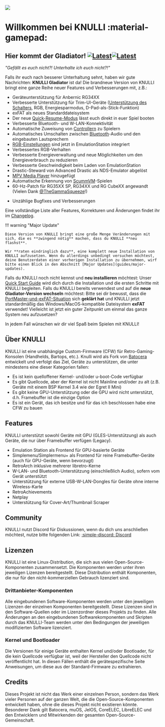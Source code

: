 <div class="preview-container">
  <img class="off-glb" src="/_inc/images/knulli-header-gladiator.png"/>
</div>

# Willkommen bei KNULLI :material-gamepad:

## Hier kommt der Gladiator! [![Latest](https://img.shields.io/github/release/knulli-cfw/distribution.svg?labelColor=111111&color=5998FF&label=Latest&style=flat#only-light)](https://github.com/knulli-cfw/distribution/releases/latest)[![Latest](https://img.shields.io/github/release/knulli-cfw/distribution.svg?labelColor=dddddd&color=5998FF&label=Latest&style=flat#only-dark)](https://github.com/knulli-cfw/distribution/releases/latest)

*"Gefällt es euch nicht?! Unterhalte ich euch nicht?!"*

Falls ihr euch nach besserer Unterhaltung sehnt, haben wir gute Nachrichten: **KNULLI Gladiator** ist da! Die brandneue Version von KNULLI bringt eine ganze Reihe neuer Features und Verbesserungen mit, z.B.:

- Geräteunterstützung für Anbernic RG34XX
- Verbesserte Unterstützung für Trim-UI-Geräte ([Unterstützung des Schalters](play/basic-inputs), RGB, Energiesparmodus, D-Pad-als-Stick-Funktion)
- exFAT als neues Standarddateisystem
- Der neue [Quick-Resume-Modus](configure/quick-resume) lässt euch direkt in euer Spiel booten
- Verbesserte Bluetooth- und W-LAN-Konnektivität
- Automatische Zuweisung von [Controllern](configure/controls) zu Spielern
- Automatisches Umschalten zwischen [Bluetooth](configure/bluetooth)-Audio und den eingebauten Lautsprechern
- [RGB-Einstellungen](configure/rgb-leds) sind jetzt in EmulationStation integriert
- Verbessertes RGB-Verhalten
- Verbesserte Energieverwaltung und neue Möglichkeiten um den Energieverbrauch zu reduzieren
- Verbesserte Geschwindigkeit beim Laden von EmulationStation
- Drastic-Steward von Advanced Drastic als NDS-Emulator abgelöst
- [MPV Media Player](systems/media-player) hinzugefügt
- Automatische Erkennung von [ScummVM](systems/scummvm)-Spielen
- 60-Hz-Patch für RG35XX SP, RG34XX und RG CubeXX angewandt (Vielen Dank [@TheGammaSqueeze](https://github.com/TheGammaSqueeze)!)
* Unzählige Bugfixes und Verbesserungen

Eine vollständige Liste aller Features, Korrekturen und Änderungen findet ihr im [Changelog](https://github.com/knulli-cfw/distribution/blob/knulli-main/knulli-Changelog.md).

!!! warning "Major Update"

    Diese Version von KNULLI bringt eine große Menge Veränderungen mit sich, die es **zwingend nötig** machen, dass du KNULLI **neu flashst**.

    Wir **raten eindringlich dazu**, eine komplett neue Installation von KNULLI aufzusetzen. Wenn du allerdings unbedingt versuchen möchtest, deine Benutzerdaten einer vorherigen Installation zu übernehmen, wirf bitte einen Blick in den Abschnitt [Major Updates](guides/major-updates).

Falls du KNULLI noch nicht kennst und **neu installieren** möchtest: Unser [Quick Start Guide](play/quick-start) wird dich durch die Installation und die ersten Schritte mit KNULLI begleiten. Falls du KNULLI bereits verwendest und auf die **neue Gladiator-Version wechseln** möchtest: Bitte sei dir bewusst, dass die [PortMaster-und-exFAT-Situation](guides/portmaster-and-exfat) sich **geklärt hat** und KNULLI jetzt standardmäßig das Windows/MacOS-kompatible Dateisystem **exFAT** verwendet! Vielleicht ist jetzt ein guter Zeitpunkt um einmal das ganze System neu aufzusetzen?

In jedem Fall wünschen wir dir viel Spaß beim Spielen mit KNULLI!

## Über KNULLI

KNULLI ist eine unabhängige Custom-Firmware (CFW) für Retro-Gaming-Konsolen (Handhelds, Bartops, etc.). Knulli wird als Fork von [Batocera](https://batocera.org) entwickelt und verfolgt das Ziel, Geräte zu unterstützen, die unter mindestens eine dieser Kategorien fallen:

-   Es ist kein quelloffener Kernel- und/oder u-boot-Code verfügbar
-   Es gibt Quellcode, aber der Kernel ist nicht Mainline und/oder zu alt (z.B. Geräte mit einem BSP Kernel 3.4 wie der Egret II Mini)
-   Es gibt keine GPU-Unterstützung oder die GPU wird nicht unterstützt, d.h. Framebuffer ist die einzige Option
-   Es ist ein Gerät, das ich besitze und für das ich beschlossen habe eine CFW zu bauen

## Features

KNULLI unterstützt sowohl Geräte mit GPU (GLES-Unterstützung) als auch Geräte, die nur über Framebuffer verfügen (Legacy).

-   Emulation Station als Frontend für GPU-basierte Geräte
-   Simplemenu/Simplermenu+ als Frontend für reine Framebuffer-Geräte (auch für GPU-Geräte, wenn bevorzugt)
-   RetroArch inklusive mehrerer libretro-Kerne
-   W-LAN- und Bluetooth-Unterstützung (einschließlich Audio), sofern vom Gerät unterstützt
-   Unterstützung für externe USB-W-LAN-Dongles für Geräte ohne interne Wireless-Karte
-   RetroAchievements
-   Netplay
-   Unterstützung für Cover-Art/Thumbnail Scraper

## Community

KNULLI nutzt Discord für Diskussionen, wenn du dich uns anschließen möchtest, nutze bitte folgenden Link: [:simple-discord: Discord](https://discord.gg/HXPS3DAeeB)

## Lizenzen

KNULLI ist eine Linux-Distribution, die sich aus vielen Open-Source-Komponenten zusammensetzt. Die Komponenten werden unter ihren jeweiligen Lizenzen bereitgestellt. Diese Distribution enthält Komponenten, die nur für den nicht-kommerziellen Gebrauch lizenziert sind.

### Drittanbieter-Komponenten

Alle eingebundenen Software-Komponenten werden unter den jeweiligen Lizenzen der einzelnen Komponenten bereitgestellt. Diese Lizenzen sind in den Software-Quellen oder im Lizenzordner dieses Projekts zu finden. Alle Änderungen an den eingebundenen Softwarekomponenten und Skripten durch das KNULLI-Team werden unter den Bedingungen der jeweiligen modifizierten Software lizenziert.

### Kernel und Bootloader

Die Versionen für einige Geräte enthalten Kernel und/oder Bootloader, für die kein Quellcode verfügbar ist, weil der Hersteller den Quellcode nicht veröffentlicht hat. In diesen Fällen enthält die gerätespezifische Seite Anweisungen, um diese aus der Standard-Firmware zu extrahieren.

## Credits

Dieses Projekt ist nicht das Werk einer einzelnen Person, sondern das Werk vieler Personen auf der ganzen Welt, die die Open-Source-Komponenten entwickelt haben, ohne die dieses Projekt nicht existieren könnte. Besonderer Dank gilt Batocera, muOS, JelOS, CoreELEC, LibreELEC und den Entwicklern und Mitwirkenden der gesamten Open-Source-Gemeinschaft.
